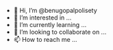 - 👋 Hi, I’m @benugopalpolisety
- 👀 I’m interested in ...
- 🌱 I’m currently learning ...
- 💞️ I’m looking to collaborate on ...
- 📫 How to reach me ...

<!---
benugopalpolisety/benugopalpolisety is a ✨ special ✨ repository because its `README.md` (this file) appears on your GitHub profile.
You can click the Preview link to take a look at your changes.
--->
